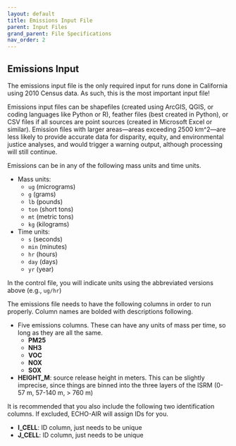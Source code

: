 ```yaml
---
layout: default
title: Emissions Input File
parent: Input Files
grand_parent: File Specifications
nav_order: 2
---
```


## Emissions Input

The emissions input file is the only required input for runs done in California using 2010 Census data. As such, this is the most important input file!

Emissions input files can be shapefiles (created using ArcGIS, QGIS, or coding languages like Python or R), feather files (best created in Python), or CSV files if all sources are point sources (created in Microsoft Excel or similar). Emission files with larger areas—areas exceeding 2500 km^2—are less likely to provide accurate data for disparity, equity, and environmental justice analyses, and would trigger a warning output, although processing will still continue. 

Emissions can be in any of the following mass units and time units. 
* Mass units: 
   * `ug` (micrograms)
   * `g` (grams)
   * `lb` (pounds)
   * `ton` (short tons)
   * `mt` (metric tons)
   * `kg` (kilograms)
* Time units: 
   * `s` (seconds)
   * `min` (minutes)
   * `hr` (hours)
   * `day` (days)
   * `yr` (year)

In the control file, you will indicate units using the abbreviated versions above (e.g., `ug/hr`)

The emissions file needs to have the following columns in order to run properly. Column names are bolded with descriptions following.
* Five emissions columns. These can have any units of mass per time, so long as they are all the same.
   * **PM25**
   * **NH3**
   * **VOC**
   * **NOX**
   * **SOX**
* **HEIGHT_M**: source release height in meters. This can be slightly imprecise, since things are binned into the three layers of the ISRM (0-57 m, 57-140 m, > 760 m)

It is recommended that you also include the following two identification columns. If excluded, ECHO-AIR will assign IDs for you.
* **I_CELL**: ID column, just needs to be unique 
* **J_CELL**: ID column, just needs to be unique
